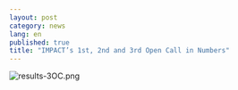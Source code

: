 ```yaml
---
layout: post
category: news
lang: en
published: true
title: "IMPACT’s 1st, 2nd and 3rd Open Call in Numbers"
---
```


![results-3OC.png]({{site.baseurl}}/assets/results-1-2-3-OC.png)